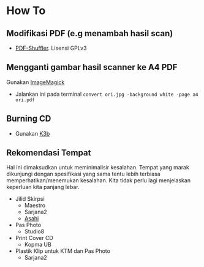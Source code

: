 # How To

## Modifikasi PDF (e.g menambah hasil scan)

- [PDF-Shuffler](https://sourceforge.net/projects/pdfshuffler/). Lisensi GPLv3

## Mengganti gambar hasil scanner ke A4 PDF

Gunakan [ImageMagick](https://imagemagick.org/index.php)

- Jalankan ini pada terminal `convert ori.jpg -background white -page a4 ori.pdf`

## Burning CD

- Gunakan [K3b](https://userbase.kde.org/K3b)

## Rekomendasi Tempat

Hal ini dimaksudkan untuk meminimalisir kesalahan. Tempat yang marak dikunjungi
dengan spesifikasi yang sama tentu lebih terbiasa memperhatikan/menemukan
kesalahan. Kita tidak perlu lagi menjelaskan keperluan kita panjang lebar.

- Jilid Skirpsi
  - Maestro
  - Sarjana2
  - [Asahi](https://goo.gl/maps/BvHqUF2nhfpXro9a9) 
- Pas Photo
  - Studio8
- Print Cover CD
  - Kopma UB
- Plastik Klip untuk KTM dan Pas Photo
  - Sarjana2
